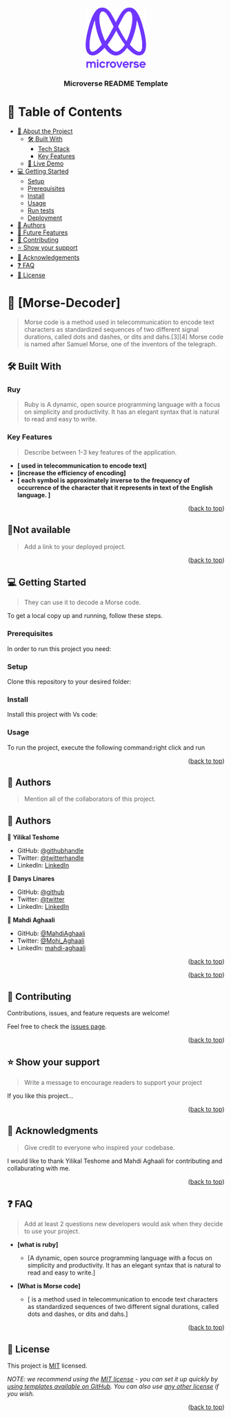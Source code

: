 <a name="readme-top"></a>

<!--
HOW TO USE:
This is an example of how you may give instructions on setting up your project locally.

Modify this file to match your project and remove sections that don't apply.

REQUIRED SECTIONS:
- Table of Contents
- About the Project
  - Built With
  - Live Demo
- Getting Started
- Authors
- Future Features
- Contributing
- Show your support
- Acknowledgements
- License

After you're finished please remove all the comments and instructions!
-->

<div align="center">
  <!-- You are encouraged to replace this logo with your own! Otherwise you can also remove it. -->
  <img src="murple_logo.png" alt="logo" width="140"  height="auto" />
  <br/>

  <h3><b>Microverse README Template</b></h3>

</div>

<!-- TABLE OF CONTENTS -->

# 📗 Table of Contents

- [📖 About the Project](#about-project)
  - [🛠 Built With](#built-with)
    - [Tech Stack](#tech-stack)
    - [Key Features](#key-features)
  - [🚀 Live Demo](#live-demo)
- [💻 Getting Started](#getting-started)
  - [Setup](#setup)
  - [Prerequisites](#prerequisites)
  - [Install](#install)
  - [Usage](#usage)
  - [Run tests](#run-tests)
  - [Deployment](#triangular_flag_on_post-deployment)
- [👥 Authors](#authors)
- [🔭 Future Features](#future-features)
- [🤝 Contributing](#contributing)
- [⭐️ Show your support](#support)
- [🙏 Acknowledgements](#acknowledgements)
- [❓ FAQ](#faq)
- [📝 License](#license)

<!-- PROJECT DESCRIPTION -->

# 📖 [Morse-Decoder] <a name="about-project"></a>

> Morse code is a method used in telecommunication to encode text characters as standardized sequences of two different signal durations, 
  called dots and dashes, or dits and dahs.[3][4] Morse code is named after Samuel Morse, one of the inventors of the telegraph.

## 🛠 Built With <a name="built-with"></a>

### Ruy <a name="Ruby"></a>

> Ruby is A dynamic, open source programming language with a focus on simplicity and productivity. 
It has an elegant syntax that is natural to read and easy to write.



<!-- Features -->

### Key Features <a name="key-features"></a>

> Describe between 1-3 key features of the application.

- **[ used in telecommunication to encode text]**
- **[increase the efficiency of encoding]**
- **[ each symbol is approximately inverse to the frequency of occurrence of the character that it represents in text of the English language. ]**

<p align="right">(<a href="#readme-top">back to top</a>)</p>

<!-- LIVE DEMO -->

## 🚀Not available <a name="live-demo"></a>

> Add a link to your deployed project.

<p align="right">(<a href="#readme-top">back to top</a>)</p>

<!-- GETTING STARTED -->

## 💻 Getting Started <a name="getting-started"></a>

> They can use it to decode a Morse code.

To get a local copy up and running, follow these steps.

### Prerequisites

In order to run this project you need:

<!--

```sh
 install ruby on your device
```
 -->

### Setup

Clone this repository to your desired folder:

<!--

```sh
  cd my-folder
  git clone https://github.com/d4nQw3rty/Morse-Decoder
```
--->

### Install

Install this project with Vs code:

<!--
Example command:

```sh
  cd my-project
  bundle install
```
--->

### Usage

To run the project, execute the following command:right click and run

<p align="right">(<a href="#readme-top">back to top</a>)</p>

<!-- AUTHORS -->

## 👥 Authors <a name="authors"></a>

> Mention all of the collaborators of this project.
## 👥 Authors <a name="Yilikal Teshome"></a>

👤 **Yilikal Teshome**

- GitHub: [@githubhandle](https://github.com/Yilikal250)
- Twitter: [@twitterhandle](https://twitter.com/TeshomeYilikal)
- LinkedIn: [LinkedIn](www.linkedin.com/in/yilikal-teshome)

👤 **Danys Linares**

- GitHub: [@github](https://github.com/d4nQw3rty)
- Twitter: [@twitter](https://twitter.com/Danys_Linares)
- LinkedIn: [LinkedIn](www.linkedin.com/in/danys-linares)

👤 **Mahdi Aghaali**

- GitHub: [@MahdiAghaali](https://github.com/MahdiAghaali)
- Twitter: [@Mohi_Aghaali](https://twitter.com/Mohi_Aghaali)
- LinkedIn: [mahdi-aghaali](https://www.linkedin.com/in/mahdi-aghaali/)



<p align="right">(<a href="#readme-top">back to top</a>)</p>


<p align="right">(<a href="#readme-top">back to top</a>)</p>

<!-- CONTRIBUTING -->

## 🤝 Contributing <a name="contributing"></a>

Contributions, issues, and feature requests are welcome!

Feel free to check the [issues page](../../issues/).

<p align="right">(<a href="#readme-top">back to top</a>)</p>

<!-- SUPPORT -->

## ⭐️ Show your support <a name="support"></a>

> Write a message to encourage readers to support your project

If you like this project...

<p align="right">(<a href="#readme-top">back to top</a>)</p>

<!-- ACKNOWLEDGEMENTS -->

## 🙏 Acknowledgments <a name="acknowledgements"></a>

> Give credit to everyone who inspired your codebase.

I would like to thank Yilikal Teshome and Mahdi Aghaali for contributing and collaburating with me. 

<p align="right">(<a href="#readme-top">back to top</a>)</p>

<!-- FAQ (optional) -->

## ❓ FAQ <a name="faq"></a>

> Add at least 2 questions new developers would ask when they decide to use your project.

- **[what is ruby]**

  - [A dynamic, open source programming language with a focus on simplicity and productivity. It has an elegant syntax that is natural to read and easy to write.]

- **[What is Morse code]**

  - [ is a method used in telecommunication to encode text characters as standardized sequences of two different signal durations, called dots and dashes, or dits and dahs.]

<p align="right">(<a href="#readme-top">back to top</a>)</p>

<!-- LICENSE -->

## 📝 License <a name="license"></a>

This project is [MIT](./LICENSE) licensed.

_NOTE: we recommend using the [MIT license](https://choosealicense.com/licenses/mit/) - you can set it up quickly by [using templates available on GitHub](https://docs.github.com/en/communities/setting-up-your-project-for-healthy-contributions/adding-a-license-to-a-repository). You can also use [any other license](https://choosealicense.com/licenses/) if you wish._

<p align="right">(<a href="#readme-top">back to top</a>)</p>
